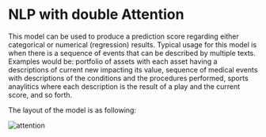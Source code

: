 # NLP with double Attention

This model can be used to produce a prediction score regarding either categorical or numerical (regression) results. Typical usage for this model is when there is a sequence of events that can be described by multiple texts. Examples would be: portfolio of assets with each asset having a descriptions of current new impacting its value, sequence of medical events with descriptions of the conditions and the procedures performed, sports anaylitics where each description is the result of a play and the current score, and so forth.

The layout of the model is as following:

![attention](https://github.com/celsolbm/NLP-with-double-attention-modules-for-prediction/blob/master/nlp_double_attention.001.jpeg)

